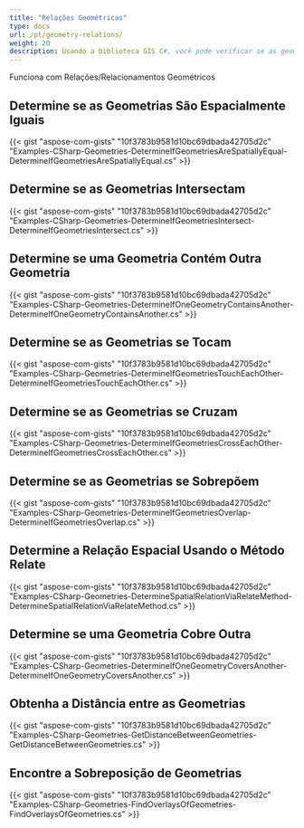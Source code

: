 ```yaml
---
title: "Relações Geométricas"
type: docs
url: /pt/geometry-relations/
weight: 20
description: Usando a biblioteca GIS C#, você pode verificar se as geometrias são espacialmente equivalentes, intersectam, contêm outra geometria, tocam ou cruzam uma à outra, sobrepõem e obter a distância entre elas.
---
```


Funciona com Relações/Relacionamentos Geométricos

## **Determine se as Geometrias São Espacialmente Iguais**
{{< gist "aspose-com-gists" "10f3783b9581d10bc69dbada42705d2c" "Examples-CSharp-Geometries-DetermineIfGeometriesAreSpatiallyEqual-DetermineIfGeometriesAreSpatiallyEqual.cs" >}}
## **Determine se as Geometrias Intersectam**
{{< gist "aspose-com-gists" "10f3783b9581d10bc69dbada42705d2c" "Examples-CSharp-Geometries-DetermineIfGeometriesIntersect-DetermineIfGeometriesIntersect.cs" >}}
## **Determine se uma Geometria Contém Outra Geometria**
{{< gist "aspose-com-gists" "10f3783b9581d10bc69dbada42705d2c" "Examples-CSharp-Geometries-DetermineIfOneGeometryContainsAnother-DetermineIfOneGeometryContainsAnother.cs" >}}
## **Determine se as Geometrias se Tocam**
{{< gist "aspose-com-gists" "10f3783b9581d10bc69dbada42705d2c" "Examples-CSharp-Geometries-DetermineIfGeometriesTouchEachOther-DetermineIfGeometriesTouchEachOther.cs" >}}
## **Determine se as Geometrias se Cruzam**
{{< gist "aspose-com-gists" "10f3783b9581d10bc69dbada42705d2c" "Examples-CSharp-Geometries-DetermineIfGeometriesCrossEachOther-DetermineIfGeometriesCrossEachOther.cs" >}}
## **Determine se as Geometrias se Sobrepõem**
{{< gist "aspose-com-gists" "10f3783b9581d10bc69dbada42705d2c" "Examples-CSharp-Geometries-DetermineIfGeometriesOverlap-DetermineIfGeometriesOverlap.cs" >}}
## **Determine a Relação Espacial Usando o Método Relate**
{{< gist "aspose-com-gists" "10f3783b9581d10bc69dbada42705d2c" "Examples-CSharp-Geometries-DetermineSpatialRelationViaRelateMethod-DetermineSpatialRelationViaRelateMethod.cs" >}}
## **Determine se uma Geometria Cobre Outra**
{{< gist "aspose-com-gists" "10f3783b9581d10bc69dbada42705d2c" "Examples-CSharp-Geometries-DetermineIfOneGeometryCoversAnother-DetermineIfOneGeometryCoversAnother.cs" >}}
## **Obtenha a Distância entre as Geometrias**
{{< gist "aspose-com-gists" "10f3783b9581d10bc69dbada42705d2c" "Examples-CSharp-Geometries-GetDistanceBetweenGeometries-GetDistanceBetweenGeometries.cs" >}}
## **Encontre a Sobreposição de Geometrias**
{{< gist "aspose-com-gists" "10f3783b9581d10bc69dbada42705d2c" "Examples-CSharp-Geometries-FindOverlaysOfGeometries-FindOverlaysOfGeometries.cs" >}}
